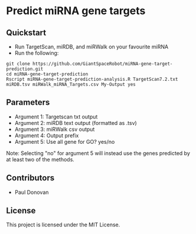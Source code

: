 # Predict miRNA gene targets

## Quickstart
* Run TargetScan, miRDB, and miRWalk on your favourite miRNA
* Run the following:
```
git clone https://github.com/GiantSpaceRobot/miRNA-gene-target-prediction.git
cd miRNA-gene-target-prediction
Rscript miRNA-gene-target-prediction-analysis.R TargetScan7.2.txt miRDB.tsv miRWalk_miRNA_Targets.csv My-Output yes 
```

## Parameters
* Argument 1: Targetscan txt output
* Argument 2: miRDB text output (formatted as .tsv)
* Argument 3: miRWalk csv output
* Argument 4: Output prefix
* Argument 5: Use all gene for GO? yes/no

Note: Selecting "no" for argument 5 will instead use the genes predicted by at least two of the methods.

## Contributors
* Paul Donovan

## License
This project is licensed under the MIT License.

